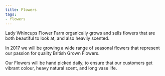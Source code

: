 ```yaml
---
title: Flowers
tags:
- flowers
---
```


Lady Whincups Flower Farm organically grows and sells flowers that are both beautiful to look at, and also heavily scented.

In 2017 we will be growing a wide range of seasonal flowers that represent our passion for quality British Grown Flowers.

Our Flowers will be hand picked daily, to ensure that our customers get vibrant colour, heavy natural scent, and long vase life.
      